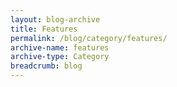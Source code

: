 ```yaml
---
layout: blog-archive
title: Features
permalink: /blog/category/features/
archive-name: features
archive-type: Category
breadcrumb: blog
---
```

